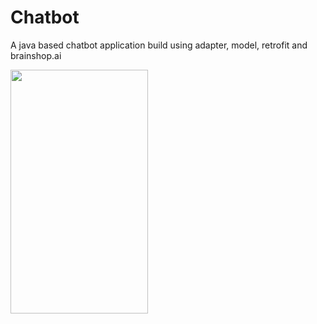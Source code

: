 # Chatbot
A java based chatbot application build using adapter, model, retrofit and brainshop.ai

<img src="https://user-images.githubusercontent.com/63710339/218937634-e2a00a9a-98c9-4f9f-aa6e-c16eeb3dc8c3.jpg" width="220" height="390" align="left">

